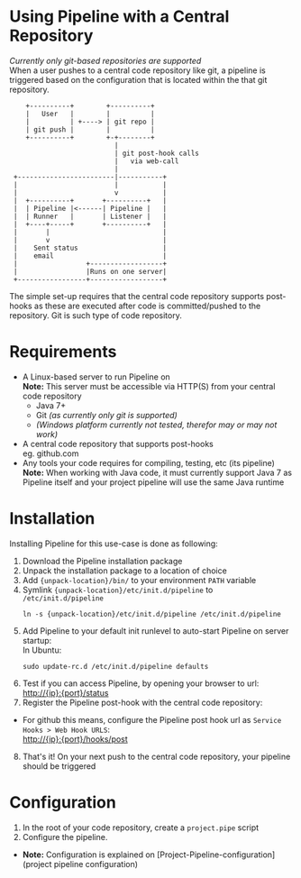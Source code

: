Using Pipeline with a Central Repository
===============
_Currently only git-based repositories are supported_  
When a user pushes to a central code repository like git, a pipeline is triggered based on the configuration that is located within the that git repository.

```
    +----------+        +----------+
    |   User   |        |          |
    |          | +----> | git repo |
    | git push |        |          |
    +----------+        +-+--------+
                          |
                          | git post-hook calls
                          |   via web-call
                          |
 +------------------------|-----------+
 |                        |           |
 |                        v           |
 |  +----------+       +----------+   |
 |  | Pipeline |<------| Pipeline |   |
 |  | Runner   |       | Listener |   |
 |  +----+-----+       +----------+   |
 |       |                            |
 |       v                            |
 |    Sent status                     |
 |    email                           |
 |                 +------------------+
 |                 |Runs on one server|
 +-----------------+------------------+
```
The simple set-up requires that the central code repository supports post-hooks as these are executed after code is committed/pushed to the repository. Git is such type of code repository.

Requirements
============
- A Linux-based server to run Pipeline on  
  **Note:** This server must be accessible via HTTP(S) from your central code repository
  - Java 7+
  - Git _(as currently only git is supported)_
  - _(Windows platform currently not tested, therefor may or may not work)_
- A central code repository that supports post-hooks  
  eg. github.com
- Any tools your code requires for compiling, testing, etc (its pipeline)  
  **Note:** When working with Java code, it must currently support Java 7 as Pipeline itself and your project pipeline will use the same Java runtime

Installation
============
Installing Pipeline for this use-case is done as following:

1. Download the Pipeline installation package
2. Unpack the installation package to a location of choice
3. Add `{unpack-location}/bin/` to your environment `PATH` variable
4. Symlink `{unpack-location}/etc/init.d/pipeline` to `/etc/init.d/pipeline`  
    ```
    ln -s {unpack-location}/etc/init.d/pipeline /etc/init.d/pipeline
    ```
5. Add Pipeline to your default init runlevel to auto-start Pipeline on server startup:  
    In Ubuntu:
    ```
    sudo update-rc.d /etc/init.d/pipeline defaults
    ```
6. Test if you can access Pipeline, by opening your browser to url:  
    [http://{ip}:{port}/status](http://{ip}:{port}/status)
7. Register the Pipeline post-hook with the central code repository:
  - For github this means, configure the Pipeline post hook url as `Service Hooks > Web Hook URLS`:  
        [http://{ip}:{port}/hooks/post](http://{ip}:{port}/hooks/post)
8. That's it! On your next push to the central code repository, your pipeline should be triggered

Configuration
=============
1. In the root of your code repository, create a `project.pipe` script
2. Configure the pipeline. 
- **Note:** Configuration is explained on [Project-Pipeline-configuration](project pipeline configuration)